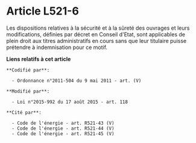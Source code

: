 # Article L521-6

Les dispositions relatives à la sécurité et à la sûreté des ouvrages et leurs modifications, définies par décret en Conseil
d'Etat, sont applicables de plein droit aux titres administratifs en cours sans que leur titulaire puisse prétendre à
indemnisation pour ce motif.

**Liens relatifs à cet article**

	**Codifié par**:

	  - Ordonnance n°2011-504 du 9 mai 2011 - art. (V)

	**Modifié par**:

	  - Loi n°2015-992 du 17 août 2015 - art. 118

	**Cité par**:

	  - Code de l'énergie - art. R521-43 (V)
	  - Code de l'énergie - art. R521-44 (V)
	  - Code de l'énergie - art. R521-45 (V)
